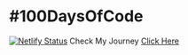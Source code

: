 # #100DaysOfCode
[![Netlify Status](https://api.netlify.com/api/v1/badges/b68e954c-fc35-4c19-b1d7-d11c2f1c5442/deploy-status)](https://app.netlify.com/sites/100daysofcode2023/deploys)
Check My Journey [Click Here](https://100daysofcode2023.netlify.app/)

